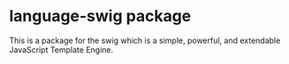 # language-swig package

This is a package for the swig which is a simple, powerful, and extendable JavaScript Template Engine.
